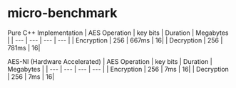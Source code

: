 # **micro-benchmark**

Pure C++ Implementation
| AES Operation | key bits | Duration | Megabytes |
| --- | --- | --- | --- |
| Encryption | 256 | 667ms | 16|
| Decryption | 256 | 781ms | 16|

AES-NI (Hardware Accelerated)
| AES Operation | key bits | Duration | Megabytes |
| --- | --- | --- | --- |
| Encryption | 256 | 7ms | 16|
| Decryption | 256 | 7ms | 16|


